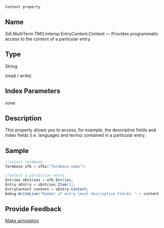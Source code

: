 

# 
    Content property



## Name

Sdl.MultiTerm.TMO.Interop.EntryContent.Content —          Provides programmatic access to the content of a particular entry.



## Type

String

(read / write)



## Index Parameters
*none*


## Description



This property allows you to access, for example, the descriptive fields and index fields (i.e. languages and terms) contained in a particular entry.



## Sample


```cs
//select termbase
Termbase oTb = oTbs["Termbase name"];

//select a particular entry
Entries oEntries = oTb.Entries;
Entry oEntry = oEntries.Item(1);
EntryContent content = oEntry.Content;
Debug.WriteLine("Number of entry-level descriptive fields: " + content.Fields.Count.ToString());
```



## Provide Feedback

[Make annotation](mailto:sdk-feedback@sdl.com&amp;subject=Reference%20for%20Sdl.MultiTerm.TMO.Interop.EntryContent.Content)

